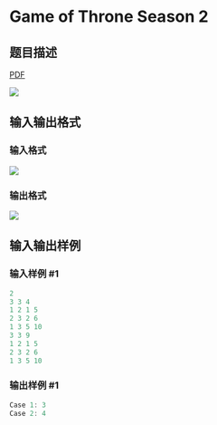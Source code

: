 # Game of Throne Season 2

## 题目描述

[problemUrl]: https://uva.onlinejudge.org/index.php?option=com_onlinejudge&Itemid=8&category=823&page=show_problem&problem=4627

[PDF](https://uva.onlinejudge.org/external/127/p12774.pdf)

![](https://cdn.luogu.com.cn/upload/vjudge_pic/UVA12774/f27ff03161edbe399aea9d6113d8c5488f26d163.png)

## 输入输出格式

### 输入格式

![](https://cdn.luogu.com.cn/upload/vjudge_pic/UVA12774/70d5c4f4b860ef8bb38b311c387b1a1d05a9156c.png)

### 输出格式

![](https://cdn.luogu.com.cn/upload/vjudge_pic/UVA12774/122647e3f62981000699b074196e0fc5e87df826.png)

## 输入输出样例

### 输入样例 #1

```cpp
2
3 3 4
1 2 1 5
2 3 2 6
1 3 5 10
3 3 9
1 2 1 5
2 3 2 6
1 3 5 10
```


### 输出样例 #1

```cpp
Case 1: 3
Case 2: 4
```


